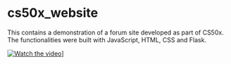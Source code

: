 # cs50x_website
This contains a demonstration of a forum site developed as part of CS50x. The functionalities were built with JavaScript, HTML, CSS and Flask.

[![Watch the video](https://i.imgur.com/vKb2F1B.png)](https://www.youtube.com/watch?v=d6anP-Gcc9k)]
